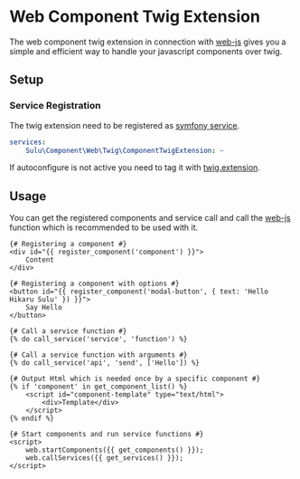# Web Component Twig Extension

The web component twig extension in connection with [web-js](https://github.com/sulu/web-js) 
gives you a simple and efficient way to handle your javascript components over twig.

## Setup

### Service Registration

The twig extension need to be registered as [symfony service](http://symfony.com/doc/current/service_container.html).

```yml
services:
    Sulu\Component\Web\Twig\ComponentTwigExtension: ~
```

If autoconfigure is not active you need to tag it with [twig.extension](https://symfony.com/doc/current/service_container.html#the-autoconfigure-option).

## Usage

You can get the registered components and service call and call the
[web-js](https://github.com/sulu/web-js) function which is recommended to be used with it.

```twig
{# Registering a component #}
<div id="{{ register_component('component') }}">
    Content
</div>

{# Registering a component with options #}
<button id="{{ register_component('modal-button', { text: 'Hello Hikaru Sulu' }) }}">
    Say Hello
</button>

{# Call a service function #}
{% do call_service('service', 'function') %}

{# Call a service function with arguments #}
{% do call_service('api', 'send', ['Hello']) %}

{# Output Html which is needed once by a specific component #}
{% if 'component' in get_component_list() %}
    <script id="component-template" type="text/html">
        <div>Template</div>
    </script>
{% endif %}

{# Start components and run service functions #}
<script>
    web.startComponents({{ get_components() }});
    web.callServices({{ get_services() }});
</script>
```
